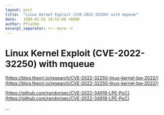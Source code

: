 ```yaml
---
layout: post
title:  "Linux Kernel Exploit (CVE-2022-32250) with mqueue"
date:   1990-01-01 19:55:00 +0000
author: PfiatDe
excerpt_separator: <!--more-->
---
```


# Linux Kernel Exploit (CVE-2022-32250) with mqueue

[https://blog.theori.io/research/CVE-2022-32250-linux-kernel-lpe-2022/](https://blog.theori.io/research/CVE-2022-32250-linux-kernel-lpe-2022/)

[https://github.com/randorisec/CVE-2022-34918-LPE-PoC](https://github.com/randorisec/CVE-2022-34918-LPE-PoC)

...
<!--more-->
